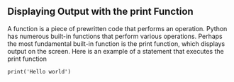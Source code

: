 ## Displaying Output with the print Function

A function is a piece of prewritten code that performs an operation. 
Python has numerous built-in functions that perform various operations.
Perhaps the most fundamental built-in function is the print function, which displays output on the screen. Here is an example of a statement that executes the print function

    print('Hello world')

